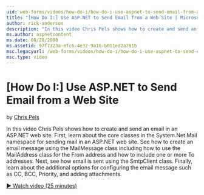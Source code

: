 ```yaml
---
uid: web-forms/videos/how-do-i/how-do-i-use-aspnet-to-send-email-from-a-web-site
title: "[How Do I:] Use ASP.NET to Send Email from a Web Site | Microsoft Docs"
author: rick-anderson
description: "In this video Chris Pels shows how to create and send an email in an ASP.NET web site. First, learn about the core classes in the System.Net.Mail namespace f..."
ms.author: aspnetcontent
ms.date: 08/28/2008
ms.assetid: 97f7323a-efc6-4e32-9a16-b011ed2a781b
msc.legacyurl: /web-forms/videos/how-do-i/how-do-i-use-aspnet-to-send-email-from-a-web-site
msc.type: video
---
```

[How Do I:] Use ASP.NET to Send Email from a Web Site
====================
by [Chris Pels](https://twitter.com/chrispels)

In this video Chris Pels shows how to create and send an email in an ASP.NET web site. First, learn about the core classes in the System.Net.Mail namespace for sending mail in an ASP.NET web site. See how to create an email message using the MailMessage class including how to use the MailAddress class for the From address and how to include one or more To addresses. Next, see how email is sent using the SmtpClient class. Finally, learn about the additional options for configuring the email message such as CC, BCC, Priority, and adding attachments.

[&#9654; Watch video (25 minutes)](https://channel9.msdn.com/Blogs/ASP-NET-Site-Videos/how-do-i-use-aspnet-to-send-email-from-a-web-site)
